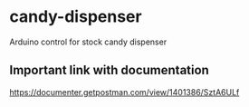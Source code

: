 # candy-dispenser
Arduino control for stock candy dispenser


## Important link with documentation 
https://documenter.getpostman.com/view/1401386/SztA6ULf
